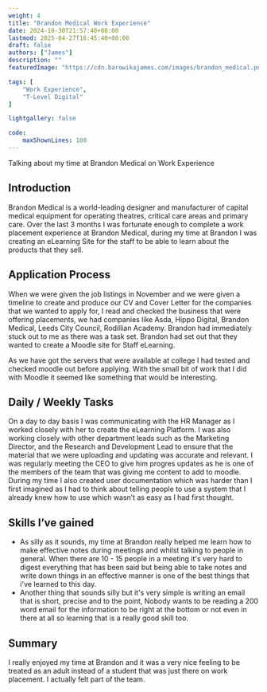 ```yaml
---
weight: 4
title: "Brandon Medical Work Experience"
date: 2024-10-30T21:57:40+08:00
lastmod: 2025-04-27T16:45:40+08:00
draft: false
authors: ["James"]
description: ""
featuredImage: "https://cdn.barowikajames.com/images/brandon_medical.png"

tags: [
    "Work Experience", 
    "T-Level Digital"
]

lightgallery: false

code:
    maxShownLines: 100
---
```

Talking about my time at Brandon Medical on Work Experience

<!--more-->

## Introduction

Brandon Medical is a world-leading designer and manufacturer of capital medical equipment for operating theatres, critical care areas and primary care. Over the last 3 months I was fortunate enough to complete a work placement experience at Brandon Medical, during my time at Brandon I was creating an eLearning Site for the staff to be able to learn about the products that they sell.

## Application Process

When we were given the job listings in November and we were given a timeline to create and produce our CV and Cover Letter for the companies that we wanted to apply for, I read and checked the business that were offering placements, we had companies like Asda, Hippo Digital, Brandon Medical, Leeds City Council, Rodillian Academy. Brandon had immediately stuck out to me as there was a task set. Brandon had set out that they wanted to create a Moodle site for Staff eLearning. 

As we have got the servers that were available at college I had tested and checked moodle out before applying. With the small bit of work that I did with Moodle it seemed like something that would be interesting.

## Daily / Weekly Tasks

On a day to day basis I was communicating with the HR Manager as I worked closely with her to create the eLearning Platform. I was also working closely with other department leads such as the Marketing Director, and the Research and Development Lead to ensure that the material that we were uploading and updating was accurate and relevant. I was regularly meeting the CEO to give him progres updates as he is one of the members of the team that was giving me content to add to moodle. During my time I also created user documentation which was harder than I first imagined as I had to think about telling people to use a system that I already knew how to use which wasn’t as easy as I had first thought.

## Skills I’ve gained

* As silly as it sounds, my time at Brandon really helped me learn how to make effective notes during meetings and whilst talking to people in general. When there are 10 \- 15 people in a meeting it's very hard to digest everything that has been said but being able to take notes and write down things in an effective manner is one of the best things that i've learned to this day.  
* Another thing that sounds silly but it's very simple is writing an email that is short, precise and to the point, Nobody wants to be reading a 200 word email for the information to be right at the bottom or not even in there at all so learning that is a really good skill too.

## Summary

I really enjoyed my time at Brandon and it was a very nice feeling to be treated as an adult instead of a student that was just there on work placement. I actually felt part of the team.